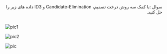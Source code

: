 <div dir="rtl">
سوال :با کمک سه روش درخت تصمیم، Candidate-Elimination و ID3 داده های زیر را حل کنید.
</div>
<br/>

![pic1](https://github.com/semnan-university-ai/machine-learning-class/blob/main/excersiecs/Homayontoosy/14/1.jpg)


![pic2](https://github.com/semnan-university-ai/machine-learning-class/blob/main/excersiecs/Homayontoosy/14/2.jpg)


![pic](https://github.com/semnan-university-ai/machine-learning-class/blob/main/excersiecs/Homayontoosy/14/3.jpg)
